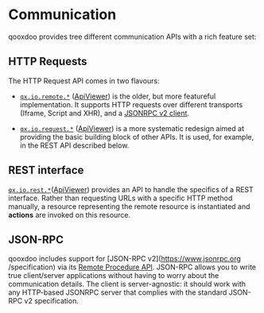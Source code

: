 # Communication

qooxdoo provides tree different communication APIs with a rich feature set:

## HTTP Requests

The HTTP Request API comes in two flavours:
 
  - [`qx.io.remote.*`](remote_io.md)
  ([ApiViewer](apps://apiviewer/#qx.io.remote)) is the older, but more
  featureful implementation. It supports HTTP requests over different
  transports (Iframe, Script and XHR), and a [JSONRPC v2 client](rpc.md).

  - [`qx.io.request.*`](request_io.md)
  ([ApiViewer](apps://apiviewer/#qx.io.request)) is a more systematic
  redesign aimed at providing the basic building block of other APIs. It is used,
  for example, in the REST API described below.

## REST interface

[`qx.io.rest.*`](rest.md)([ApiViewer](apps://apiviewer/#qx.io.rest)) provides 
an API to handle the specifics of a REST interface. Rather than requesting URLs with
a specific HTTP method manually, a resource representing the remote
resource is instantiated and **actions** are invoked on this resource.

## JSON-RPC

qooxdoo includes support for [JSON-RPC v2](https://www.jsonrpc.org
/specification) via its [Remote Procedure API](rpc.md). JSON-RPC allows you to write true client/server applications
without  having to worry about the communication details. The
client is server-agnostic: it should work with any HTTP-based JSONRPC server
that complies with the standard JSON-RPC v2 specification. 

